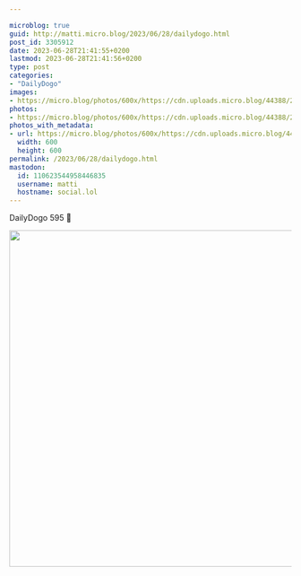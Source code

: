 ```yaml
---

microblog: true
guid: http://matti.micro.blog/2023/06/28/dailydogo.html
post_id: 3305912
date: 2023-06-28T21:41:55+0200
lastmod: 2023-06-28T21:41:56+0200
type: post
categories:
- "DailyDogo"
images:
- https://micro.blog/photos/600x/https://cdn.uploads.micro.blog/44388/2023/06c6acf7f18c4f4ea9552c637453e506.jpg
photos:
- https://micro.blog/photos/600x/https://cdn.uploads.micro.blog/44388/2023/06c6acf7f18c4f4ea9552c637453e506.jpg
photos_with_metadata:
- url: https://micro.blog/photos/600x/https://cdn.uploads.micro.blog/44388/2023/06c6acf7f18c4f4ea9552c637453e506.jpg
  width: 600
  height: 600
permalink: /2023/06/28/dailydogo.html
mastodon:
  id: 110623544958446835
  username: matti
  hostname: social.lol
---
```

DailyDogo 595 🐶

<img src="https://micro.blog/photos/600x/https://blog.martin-haehnel.de/uploads/2023/06c6acf7f18c4f4ea9552c637453e506.jpg" width="600" height="600" alt="" />
